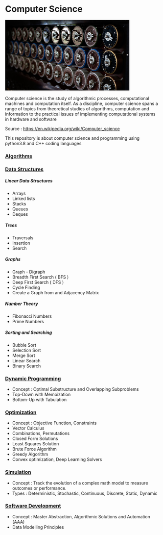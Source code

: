 # Computer Science

![alt text](https://github.com/CatalaniCD/computer_science/blob/main/c_s.png?raw=true)

Computer science is the study of algorithmic processes, computational machines and computation itself. As a discipline, computer science spans a range of topics from theoretical studies of algorithms, computation and information to the practical issues of implementing computational systems in hardware and software

Source : https://en.wikipedia.org/wiki/Computer_science


This repository is about computer science and programming using python3.8 and C++ coding languages

 ### [Algorithms](https://github.com/CatalaniCD/computer_science/tree/main/0.%20algorithms)

 ### [Data Structures](https://github.com/CatalaniCD/computer_science/tree/main/1.%20data_structures)

 ##### Linear Data Structures
  - Arrays
  - Linked lists
  - Stacks
  - Queues
  - Deques

 ##### Trees
  - Traversals
  - Insertion
  - Search
 
 ##### Graphs
  - Graph - Digraph
  - Breadth First Search ( BFS )
  - Deep First Search ( DFS )
  - Cycle Finding
  - Create a Graph from and Adjacency Matrix

 ##### Number Theory
  - Fibonacci Numbers
  - Prime Numbers
  
 ##### Sorting and Searching
  - Bubble Sort
  - Selection Sort
  - Merge Sort
  - Linear Search
  - Binary Search
  
 ### [Dynamic Programming](https://github.com/CatalaniCD/computer_science/tree/main/3.%20dynamic_programming)
  - Concept : Optimal Substructure and Overlapping Subproblems
  - Top-Down with Memoization
  - Bottom-Up with Tabulation
  
 ### [Optimization](https://github.com/CatalaniCD/computer_science/tree/main/2.%20optimization)
  - Concept : Objective Function, Constraints
  - Vector Calculus
  - Combinations, Permutations
  - Closed Form Solutions
  - Least Squares Solution
  - Brute Force Algorithm
  - Greedy Algorithm
  - Convex optimization, Deep Learning Solvers

 ### [Simulation](https://github.com/CatalaniCD/computer_science/tree/main/2.%20optimization)
  - Concept : Track the evolution of a complex math model
                  to measure outcomes or performance.
  - Types : Deterministic, Stochastic, 
            Continuous, Discrete,
            Static, Dynamic

 ### [Software Development](https://github.com/CatalaniCD/computer_science/tree/main/5.%20software_dev)
  - Concept : Master Abstraction, Algorithmic Solutions and Automation (AAA)
  - Data Modelling Principles
